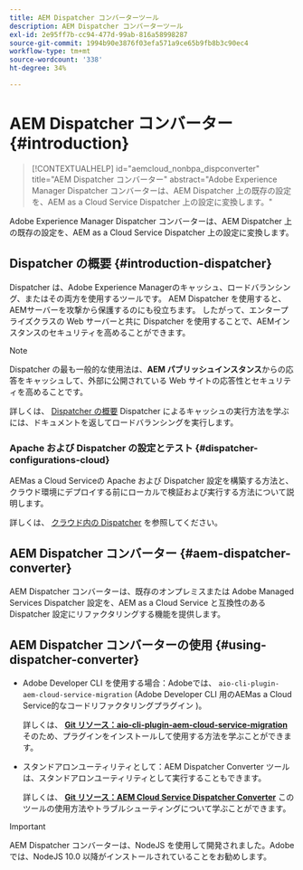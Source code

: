 ```yaml
---
title: AEM Dispatcher コンバーターツール
description: AEM Dispatcher コンバーターツール
exl-id: 2e95ff7b-cc94-477d-99ab-816a58998287
source-git-commit: 1994b90e3876f03efa571a9ce65b9fb8b3c90ec4
workflow-type: tm+mt
source-wordcount: '338'
ht-degree: 34%

---
```


# AEM Dispatcher コンバーター {#introduction}

>[!CONTEXTUALHELP]
>id="aemcloud_nonbpa_dispconverter"
>title="AEM Dispatcher コンバーター"
>abstract="Adobe Experience Manager Dispatcher コンバーターは、AEM Dispatcher 上の既存の設定を、AEM as a Cloud Service Dispatcher 上の設定に変換します。"

Adobe Experience Manager Dispatcher コンバーターは、AEM Dispatcher 上の既存の設定を、AEM as a Cloud Service Dispatcher 上の設定に変換します。

## Dispatcher の概要 {#introduction-dispatcher}

Dispatcher は、Adobe Experience Managerのキャッシュ、ロードバランシング、またはその両方を使用するツールです。 AEM Dispatcher を使用すると、AEMサーバーを攻撃から保護するのにも役立ちます。 したがって、エンタープライズクラスの Web サーバーと共に Dispatcher を使用することで、AEMインスタンスのセキュリティを高めることができます。

>[!NOTE]
>Dispatcher の最も一般的な使用法は、**AEM パブリッシュインスタンス**&#x200B;からの応答をキャッシュして、外部に公開されている Web サイトの応答性とセキュリティを高めることです。

詳しくは、 [Dispatcher の概要](https://experienceleague.adobe.com/docs/experience-manager-dispatcher/using/dispatcher.html?lang=ja) Dispatcher によるキャッシュの実行方法を学ぶには、ドキュメントを返してロードバランシングを実行します。

### Apache および Dispatcher の設定とテスト {#dispatcher-configurations-cloud}

AEMas a Cloud Serviceの Apache および Dispatcher 設定を構築する方法と、クラウド環境にデプロイする前にローカルで検証および実行する方法について説明します。

詳しくは、 [クラウド内の Dispatcher](https://experienceleague.adobe.com/docs/experience-manager-cloud-service/content/implementing/content-delivery/disp-overview.html?lang=ja) を参照してください。

## AEM Dispatcher コンバーター {#aem-dispatcher-converter}

AEM Dispatcher コンバーターは、既存のオンプレミスまたは Adobe Managed Services Dispatcher 設定を、AEM as a Cloud Service と互換性のある Dispatcher 設定にリファクタリングする機能を提供します。

## AEM Dispatcher コンバーターの使用 {#using-dispatcher-converter}

* Adobe Developer CLI を使用する場合：Adobeでは、 `aio-cli-plugin-aem-cloud-service-migration` (Adobe Developer CLI 用のAEMas a Cloud Service的なコードリファクタリングプラグイン )。

  詳しくは、 **[Git リソース：aio-cli-plugin-aem-cloud-service-migration](https://github.com/adobe/aio-cli-plugin-aem-cloud-service-migration#introduction)** そのため、プラグインをインストールして使用する方法を学ぶことができます。

* スタンドアロンユーティリティとして：AEM Dispatcher Converter ツールは、スタンドアロンユーティリティとして実行することもできます。

  詳しくは、 **[Git リソース：AEM Cloud Service Dispatcher Converter](https://github.com/adobe/aem-cloud-service-source-migration/tree/master/packages/dispatcher-converter)** このツールの使用方法やトラブルシューティングについて学ぶことができます。

>[!IMPORTANT]
>AEM Dispatcher コンバーターは、NodeJS を使用して開発されました。Adobeでは、NodeJS 10.0 以降がインストールされていることをお勧めします。
